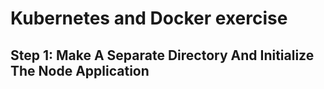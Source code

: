 # Kubernetes and Docker exercise

## Step 1: Make A Separate Directory And Initialize The Node Application

